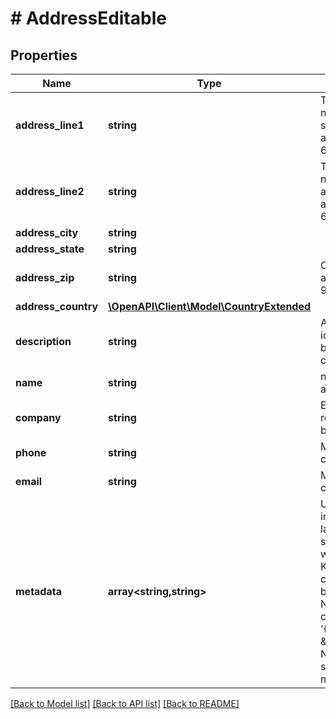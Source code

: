 # # AddressEditable

## Properties

Name | Type | Description | Notes
------------ | ------------- | ------------- | -------------
**address_line1** | **string** | The building number, street name, street suffix, and any street directionals. For US addresses, the max length is 64 characters. | [optional]
**address_line2** | **string** | The suite or apartment number of the recipient address, if applicable. For US addresses, the max length is 64 characters. | [optional]
**address_city** | **string** |  | [optional]
**address_state** | **string** |  | [optional]
**address_zip** | **string** | Optional postal code. For US addresses, must be either 5 or 9 digits. | [optional]
**address_country** | [**\OpenAPI\Client\Model\CountryExtended**](CountryExtended.md) |  | [optional]
**description** | **string** | An internal description that identifies this resource. Must be no longer than 255 characters. | [optional]
**name** | **string** | name associated with address. | [optional]
**company** | **string** | Either &#x60;name&#x60; or &#x60;company&#x60; is required, you may also add both. | [optional]
**phone** | **string** | Must be no longer than 40 characters. | [optional]
**email** | **string** | Must be no longer than 100 characters. | [optional]
**metadata** | **array<string,string>** | Use metadata to store custom information for tagging and labeling back to your internal systems. Must be an object with up to 20 key-value pairs. Keys must be at most 40 characters and values must be at most 500 characters. Neither can contain the characters &#x60;\&quot;&#x60; and &#x60;\\&#x60;. i.e. &#39;{\&quot;customer_id\&quot; : \&quot;NEWYORK2015\&quot;}&#39; Nested objects are not supported.  See [Metadata](#section/Metadata) for more information. | [optional]

[[Back to Model list]](../../README.md#models) [[Back to API list]](../../README.md#endpoints) [[Back to README]](../../README.md)
